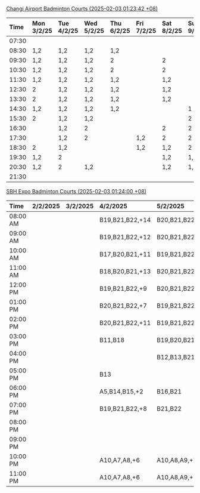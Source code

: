 [Changi Airport Badminton Courts (2025-02-03 01:23:42 +08)](https://www.carc.org.sg/FacilityBooking.aspx)

| Time   | Mon 3/2/25   | Tue 4/2/25   | Wed 5/2/25   | Thu 6/2/25   | Fri 7/2/25   | Sat 8/2/25   | Sun 9/2/25   |
|:-------|:-------------|:-------------|:-------------|:-------------|:-------------|:-------------|:-------------|
| 07:30  |              |              |              |              |              |              |              |
| 08:30  | 1,2          | 1,2          | 1,2          | 1,2          |              |              |              |
| 09:30  | 1,2          | 1,2          | 1,2          | 2            |              | 2            |              |
| 10:30  | 1,2          | 1,2          | 1,2          | 2            |              | 2            |              |
| 11:30  | 1,2          | 1,2          | 1,2          | 1,2          |              | 1,2          |              |
| 12:30  | 2            | 1,2          | 1,2          | 1,2          |              | 1,2          |              |
| 13:30  | 2            | 1,2          | 1,2          | 1,2          |              | 1,2          |              |
| 14:30  | 1,2          | 1,2          | 1,2          | 1,2          |              |              | 1            |
| 15:30  | 2            | 1,2          | 1,2          |              |              |              | 2            |
| 16:30  |              | 1,2          | 2            |              |              | 2            | 2            |
| 17:30  |              | 1,2          | 2            |              | 1,2          | 2            | 2            |
| 18:30  | 2            | 1,2          |              |              | 1,2          | 1,2          | 2            |
| 19:30  | 1,2          | 2            |              |              |              | 1,2          | 1,2          |
| 20:30  | 1,2          | 2            | 1,2          |              |              | 1,2          | 1,2          |
| 21:30  |              |              |              |              |              |              |              |

[SBH Expo Badminton Courts (2025-02-03 01:24:00 +08)](https://singaporebadmintonhall.getomnify.com/widgets/O3MRKGBH359GA55KHMG1RD)

| Time     | 2/2/2025   | 3/2/2025   | 4/2/2025        | 5/2/2025        | 6/2/2025        | 7/2/2025        | 8/2/2025        |
|:---------|:-----------|:-----------|:----------------|:----------------|:----------------|:----------------|:----------------|
| 08:00 AM |            |            | B19,B21,B22,+14 | B20,B21,B22,+18 | B19,B21,B22,+19 | B19,B21,B22,+19 | B19,B21,B22,+15 |
| 09:00 AM |            |            | B19,B21,B22,+12 | B20,B21,B22,+18 | B19,B21,B22,+19 | B19,B21,B22,+19 | B19,B21,B22,+15 |
| 10:00 AM |            |            | B17,B20,B21,+11 | B19,B21,B22,+15 | B19,B20,B22,+18 | B19,B21,B22,+18 | B19,B20,B22,+18 |
| 11:00 AM |            |            | B18,B20,B21,+13 | B20,B21,B22,+16 | B19,B20,B22,+18 | B19,B21,B22,+18 | B18,B20,B22,+17 |
| 12:00 PM |            |            | B19,B21,B22,+9  | B20,B21,B22,+18 | B19,B21,B22,+19 | B19,B21,B22,+19 | B20,B21,B22,+18 |
| 01:00 PM |            |            | B20,B21,B22,+7  | B19,B21,B22,+19 | B19,B21,B22,+19 | B19,B21,B22,+19 | B19,B21,B22,+19 |
| 02:00 PM |            |            | B20,B21,B22,+11 | B19,B21,B22,+18 | B19,B21,B22,+14 | B19,B21,B22,+16 | B20,B21,B22,+15 |
| 03:00 PM |            |            | B11,B18         | B19,B20,B21,+5  | B19,B21,B22,+12 | B19,B21,B22,+12 | B18,B20,B21,+5  |
| 04:00 PM |            |            |                 | B12,B13,B21     | B14,B15,B17,+4  | B15,B18,B22,+6  |                 |
| 05:00 PM |            |            | B13             |                 |                 | A1,A6,B18       | A1,A2           |
| 06:00 PM |            |            | A5,B14,B15,+2   | B16,B21         |                 | B16,B21         |                 |
| 07:00 PM |            |            | B19,B21,B22,+8  | B21,B22         |                 |                 | A9              |
| 08:00 PM |            |            |                 |                 | A5,B20,B22,+1   |                 | B16             |
| 09:00 PM |            |            |                 |                 | A5,B20,B22,+1   |                 | B20,B21         |
| 10:00 PM |            |            | A10,A7,A8,+6    | A10,A8,A9,+7    |                 | A10,A8,A9,+7    | B20,B21,B22,+17 |
| 11:00 PM |            |            | A10,A7,A8,+6    | A10,A8,A9,+7    |                 | A10,A8,A9,+7    | B20,B21,B22,+17 |
